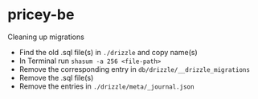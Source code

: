 # pricey-be

Cleaning up migrations

- Find the old .sql file(s) in `./drizzle` and copy name(s)
- In Terminal run `shasum -a 256 <file-path>`
- Remove the corresponding entry in `db/drizzle/__drizzle_migrations`
- Remove the .sql file(s)
- Remove the entries in `./drizzle/meta/_journal.json`